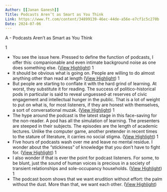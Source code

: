 ```yaml
---
Author: [[Janan Ganesh]]
Title: Podcasts Aren’t as Smart as You Think
Link: https://www.ft.com/content/34899139-46ec-44de-a56e-e7cf1c5c270b
Date: 2024-07-06
---
```

A - Podcasts Aren’t as Smart as You Think

1
- You see the issue here. Pressed to define the function of podcasts, I offer this: companionable and even intimate background noise as one does something else. ([View Highlight](https://read.readwise.io/read/01gqaqzctndw8h3tacpzad9j2p))
1
- It should be obvious what is going on. People are willing to do almost anything other than read at length ([View Highlight](https://read.readwise.io/read/01gqaqzvptz7xqfbmc0y4875pq))
1
- But people are starting to conflate it with the hard grind of learning. At worst, they substitute it for reading. The success of politico-historical pods in particular is said to reveal unguessed-at reserves of civic engagement and intellectual hunger in the public. That is a lot of weight to put on what is, for most listeners, if they are honest with themselves, a sort of conversational muzak. ([View Highlight](https://read.readwise.io/read/01gqar0dybgsvy20g4jzgvwerh))
1
- The hype around the podcast is the latest stage in this face-saving for the non-reader. A pod has all the simulation of learning. The presenters are steeped in their subjects. The episodes are the length of academic lectures. Unlike the computer game, another pretender in recent times to the stature of literature, it carries no social stigma. ([View Highlight](https://read.readwise.io/read/01gqar1xw99sqcy27bym98fhz3))
1
- Five hours of podcasts wash over me and leave no mental residue. I wonder about the “stickiness” of knowledge that you don’t have to fight for. ([View Highlight](https://read.readwise.io/read/01gqar3py8dekyxb209a5dgv2m))
1
- I also wonder if that is ever the point for podcast listeners. For some, to be blunt, just the sound of human voices is precious in a society of transient relationships and sole-occupancy households. ([View Highlight](https://read.readwise.io/read/01gqar304yga0q8g5r7qzmz43a))
1
- The podcast boom shows that we want erudition without effort: the palm without the dust. More than that, we want each other. ([View Highlight](https://read.readwise.io/read/01gqar34y3z57tr8rwp4ereead))
